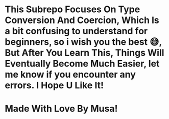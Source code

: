 # This Subrepo Focuses On Type Conversion And Coercion, Which Is a bit confusing to understand for beginners, so i wish you the best 😅, But After You Learn This, Things Will Eventually Become Much Easier, let me know if you encounter any errors. I Hope U Like It!

# Made With Love By Musa!